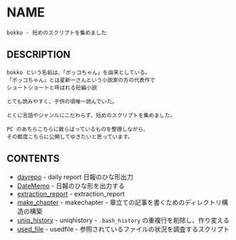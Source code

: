 # NAME

    bokko - 短めのスクリプトを集めました

## DESCRIPTION

    bokko という名前は、「ボッコちゃん」を由来としている。
    「ボッコちゃん」とは星新一さんという小説家の方の代表作で
    ショートショートと呼ばれる短編小説

    とても読みやすく、子供の頃唯一読んでいた。

    とくに言語やジャンルにこだわらず、短めのスクリプトを集めました。

    PC のあちらこちらに散らばっているものを整理しながら、
    その都度こちらに公開してゆきたいと思っています。

## CONTENTS

- [dayrepo](daily_report/) - daily report 日報のひな形出力
- [DateMemo](DateMemo/) - 日報のひな形を出力する
- [extraction_report](extraction_report/) - extraction_report
- [make_chapter](make_chapter/) - makechapter - 章立ての記事を書くためのディレクトリ構造の構築
- [uniq_history](uniq_history/) - uniqhistory - `.bash_history` の重複行を削除し、作り変える
- [used_file](used_file/) - usedfile - 参照されているファイルの状況を調査するスクリプト
